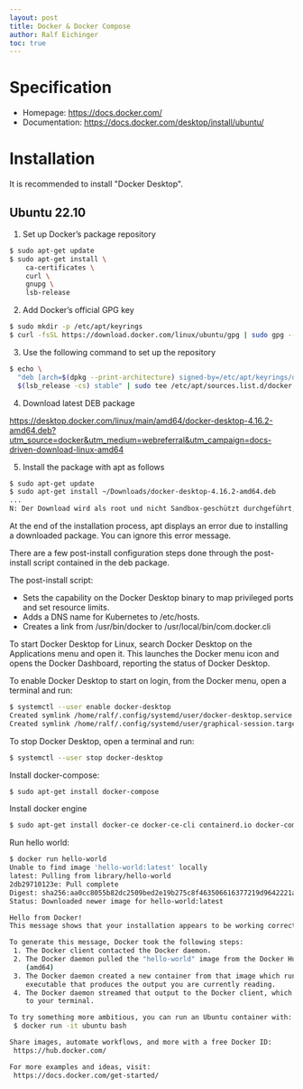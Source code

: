 ```yaml
---
layout: post
title: Docker & Docker Compose
author: Ralf Eichinger
toc: true
---
```


# Specification

* Homepage: <https://docs.docker.com/>
* Documentation: <https://docs.docker.com/desktop/install/ubuntu/>

# Installation

It is recommended to install "Docker Desktop".

## Ubuntu 22.10

1. Set up Docker’s package repository

```sh
$ sudo apt-get update
$ sudo apt-get install \
    ca-certificates \
    curl \
    gnupg \
    lsb-release
```

2. Add Docker’s official GPG key

```sh
$ sudo mkdir -p /etc/apt/keyrings
$ curl -fsSL https://download.docker.com/linux/ubuntu/gpg | sudo gpg --dearmor -o /etc/apt/keyrings/docker.gpg
```

3. Use the following command to set up the repository

```sh
$ echo \
  "deb [arch=$(dpkg --print-architecture) signed-by=/etc/apt/keyrings/docker.gpg] https://download.docker.com/linux/ubuntu \
  $(lsb_release -cs) stable" | sudo tee /etc/apt/sources.list.d/docker.list > /dev/null
```

4. Download latest DEB package

https://desktop.docker.com/linux/main/amd64/docker-desktop-4.16.2-amd64.deb?utm_source=docker&utm_medium=webreferral&utm_campaign=docs-driven-download-linux-amd64

5. Install the package with apt as follows

```sh
$ sudo apt-get update
$ sudo apt-get install ~/Downloads/docker-desktop-4.16.2-amd64.deb
...
N: Der Download wird als root und nicht Sandbox-geschützt durchgeführt, da auf die Datei »/home/ralf/Downloads/docker-desktop-4.16.2-amd64.deb« durch den Benutzer »_apt« nicht zugegriffen werden kann. - pkgAcquire::Run (13: Keine Berechtigung)
```

At the end of the installation process, apt displays an error due to installing a downloaded package. You can ignore this error message.

There are a few post-install configuration steps done through the post-install script contained in the deb package.

The post-install script:

* Sets the capability on the Docker Desktop binary to map privileged ports and set resource limits.
* Adds a DNS name for Kubernetes to /etc/hosts.
* Creates a link from /usr/bin/docker to /usr/local/bin/com.docker.cli

To start Docker Desktop for Linux, search Docker Desktop on the Applications menu and open it. This launches the Docker menu icon and opens the Docker Dashboard, reporting the status of Docker Desktop.

To enable Docker Desktop to start on login, from the Docker menu, open a terminal and run:

```sh
$ systemctl --user enable docker-desktop
Created symlink /home/ralf/.config/systemd/user/docker-desktop.service → /usr/lib/systemd/user/docker-desktop.service.
Created symlink /home/ralf/.config/systemd/user/graphical-session.target.wants/docker-desktop.service → /usr/lib/systemd/user/docker-desktop.service.
```

To stop Docker Desktop, open a terminal and run:

```sh
$ systemctl --user stop docker-desktop
```

Install docker-compose:

```sh
$ sudo apt-get install docker-compose
```

Install docker engine

```sh
$ sudo apt-get install docker-ce docker-ce-cli containerd.io docker-compose-plugin
```

Run hello world:

```sh
$ docker run hello-world
Unable to find image 'hello-world:latest' locally
latest: Pulling from library/hello-world
2db29710123e: Pull complete 
Digest: sha256:aa0cc8055b82dc2509bed2e19b275c8f463506616377219d9642221ab53cf9fe
Status: Downloaded newer image for hello-world:latest

Hello from Docker!
This message shows that your installation appears to be working correctly.

To generate this message, Docker took the following steps:
 1. The Docker client contacted the Docker daemon.
 2. The Docker daemon pulled the "hello-world" image from the Docker Hub.
    (amd64)
 3. The Docker daemon created a new container from that image which runs the
    executable that produces the output you are currently reading.
 4. The Docker daemon streamed that output to the Docker client, which sent it
    to your terminal.

To try something more ambitious, you can run an Ubuntu container with:
 $ docker run -it ubuntu bash

Share images, automate workflows, and more with a free Docker ID:
 https://hub.docker.com/

For more examples and ideas, visit:
 https://docs.docker.com/get-started/
```